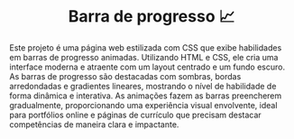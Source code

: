 <h1 align="center">Barra de progresso 📈</h1>
<p>Este projeto é uma página web estilizada com CSS que exibe habilidades em barras de progresso animadas. Utilizando HTML e CSS, ele cria uma interface moderna e atraente com um layout centrado e um fundo escuro. As barras de progresso são destacadas com sombras, bordas arredondadas e gradientes lineares, mostrando o nível de habilidade de forma dinâmica e interativa. As animações fazem as barras preencherem gradualmente, proporcionando uma experiência visual envolvente, ideal para portfólios online e páginas de currículo que precisam destacar competências de maneira clara e impactante.</p>
